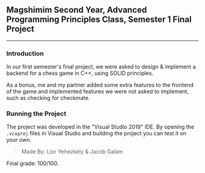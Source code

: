 ## Magshimim Second Year, Advanced Programming Principles Class, Semester 1 Final Project
-----------------------------------------------------------

### Introduction

In our first semester's final project, we were asked to design & implement a backend for a chess game in C++, using SOLID principles.

As a bonus, me and my partner added some extra features to the frontend of the game and implemented features we were not asked to implement, such as checking for checkmate.

### Running the Project

The project was developed in the "Visual Studio 2019" IDE. By opening the `.vcxproj` files in Visual Studio and building the project you can test it on your own.

> Made By: Lior Yehezkely & Jacob Galam

Final grade: 100/100.
